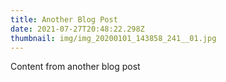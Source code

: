 ```yaml
---
title: Another Blog Post
date: 2021-07-27T20:48:22.298Z
thumbnail: img/img_20200101_143858_241__01.jpg
---
```

Content from another blog post